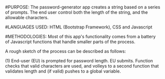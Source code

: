 #PURPOSE:
The password-generator app creates a string based on a series of prompts.  The end user control both the length of the string, and the allowable characters.

#LANGUAGES USED:
HTML (Bootstrap Framework), CSS and Javascript

#METHODOLOGIES:
Most of this app's functionality comes from a battery of Javascript functions that handle
smaller parts of the process.

A rough sketch of the process can be described as follows:

(1) End-user (EU) is prompted for password length.  EU submits.  Function checks that valid characters are used, and volleys to a second function that validates length and (if valid) pushes to a global variable.



